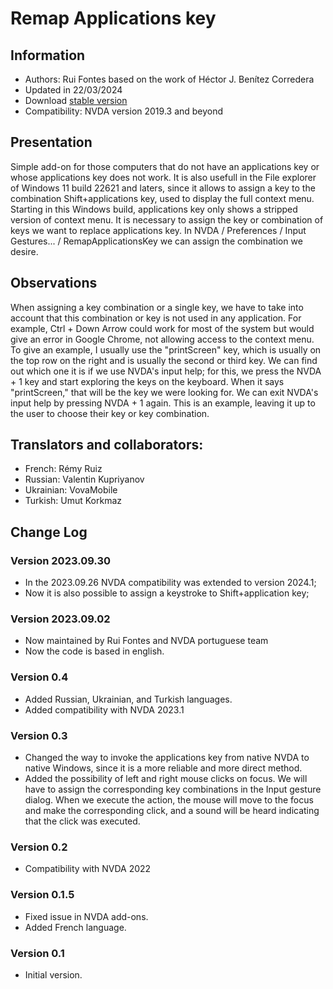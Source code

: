 # Remap Applications key


## Information
* Authors: Rui Fontes based on the work of Héctor J. Benítez Corredera
* Updated in 22/03/2024
* Download [stable version][1]
* Compatibility: NVDA version 2019.3 and beyond


## Presentation
Simple add-on for those computers that do not have an applications key or whose applications key does not work.
It is also usefull in the File explorer of Windows 11 build 22621 and laters, since it allows to assign a key to the combination Shift+applications key, used to display the full context menu. Starting in this Windows build, applications key only shows a stripped version of context menu.
It is necessary to assign the key or combination of keys we want to replace applications key.
In NVDA / Preferences / Input Gestures... / RemapApplicationsKey we can assign the combination we desire.


## Observations
When assigning a key combination or a single key, we have to take into account that this combination or key is not used in any application.
For example, Ctrl + Down Arrow could work for most of the system but would give an error in Google Chrome, not allowing access to the context menu.
To give an example, I usually use the "printScreen" key, which is usually on the top row on the right and is usually the second or third key.
We can find out which one it is if we use NVDA's input help; for this, we press the NVDA + 1 key and start exploring the keys on the keyboard. When it says "printScreen," that will be the key we were looking for. We can exit NVDA's input help by pressing NVDA + 1 again.
This is an example, leaving it up to the user to choose their key or key combination.


## Translators and collaborators:
* French: Rémy Ruiz
* Russian: Valentin Kupriyanov
* Ukrainian: VovaMobile
* Turkish: Umut Korkmaz


## Change Log


### Version 2023.09.30
* In the 2023.09.26 NVDA compatibility was extended to version 2024.1;
* Now it is also possible to assign a keystroke to Shift+application key;


### Version 2023.09.02
* Now maintained by Rui Fontes and NVDA portuguese team
* Now the code is based in english.


### Version 0.4
* Added Russian, Ukrainian, and Turkish languages.
* Added compatibility with NVDA 2023.1


### Version 0.3
* Changed the way to invoke the applications key from native NVDA to native Windows, since it is a more reliable and more direct method.
* Added the possibility of left and right mouse clicks on focus.
We will have to assign the corresponding key combinations in the Input gesture dialog.
When we execute the action, the mouse will move to the focus and make the corresponding click, and a sound will be heard indicating that the click was executed.


### Version 0.2
* Compatibility with NVDA 2022


### Version 0.1.5
* Fixed issue in NVDA add-ons.
* Added French language.


### Version 0.1
* Initial version.

[1]: https://github.com/ruifontes/RemapKeyAplication-para-NVDA/releases/download/2024.03.22/remapApplicationsKey-2024.03.22.nvda-addon
